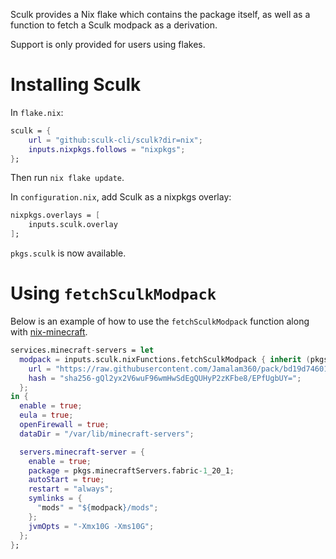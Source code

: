 Sculk provides a Nix flake which contains the package itself, as well as a function to fetch a Sculk modpack as a derivation.

Support is only provided for users using flakes.

# Installing Sculk

In `flake.nix`:

```nix
sculk = {
	url = "github:sculk-cli/sculk?dir=nix";
	inputs.nixpkgs.follows = "nixpkgs";
};
```

Then run `nix flake update`.

In `configuration.nix`, add Sculk as a nixpkgs overlay:

```nix
nixpkgs.overlays = [
	inputs.sculk.overlay
];
```

`pkgs.sculk` is now available.

# Using `fetchSculkModpack`

Below is an example of how to use the `fetchSculkModpack` function along with [nix-minecraft](https://github.com/Infinidoge/nix-minecraft).

```nix
services.minecraft-servers = let
  modpack = inputs.sculk.nixFunctions.fetchSculkModpack { inherit (pkgs) stdenvNoCC sculk jre_headless; } {
    url = "https://raw.githubusercontent.com/Jamalam360/pack/bd19d74601963becab9eb1232d12412133132812";
    hash = "sha256-gQl2yx2V6wuF96wmHwSdEgQUHyP2zKFbe8/EPfUgbUY=";
  };
in {
  enable = true;
  eula = true;
  openFirewall = true;
  dataDir = "/var/lib/minecraft-servers";

  servers.minecraft-server = {
    enable = true;
    package = pkgs.minecraftServers.fabric-1_20_1;
    autoStart = true;
    restart = "always";
    symlinks = {
      "mods" = "${modpack}/mods";
    };
    jvmOpts = "-Xmx10G -Xms10G";
  };
};
```
